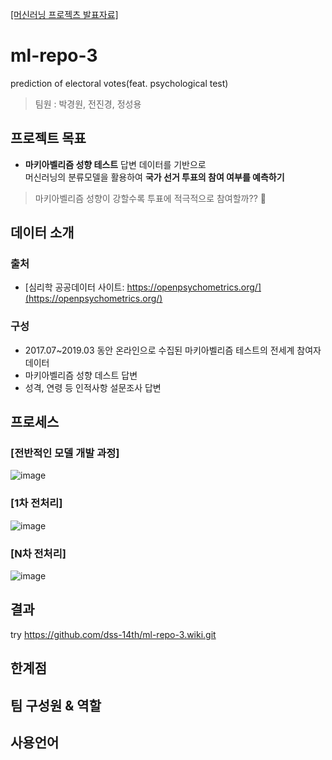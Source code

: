 [[머신러닝 프로젝츠 발표자료]](https://github.com/dss-14th/ml-repo-3/files/5529803/MACH_ppt2.pdf)

# ml-repo-3
prediction of electoral votes(feat. psychological test)
> 팀원 : 박경원, 전진경, 정성용

## 프로젝트 목표 
- __마키아벨리즘 성향 테스트__ 답변 데이터를 기반으로  
머신러닝의 분류모델을 활용하여 __국가 선거 투표의 참여 여부를 예측하기__ 
> 마키아벨리즘 성향이 강할수록 투표에 적극적으로 참여할까?? 🧐

## 데이터 소개
### 출처
- [심리학 공공데이터 사이트: https://openpsychometrics.org/](https://openpsychometrics.org/) 
### 구성
- 2017.07~2019.03 동안 온라인으로 수집된 마키아벨리즘 테스트의 전세계 참여자 데이터 
- 마키아벨리즘 성향 데스트 답변
- 성격, 연령 등 인적사항 설문조사 답변

## 프로세스
### [전반적인 모델 개발 과정]
![image](https://user-images.githubusercontent.com/67700119/98928715-77da3300-251d-11eb-8523-b1a494bbd789.png)

### [1차 전처리]
![image](https://user-images.githubusercontent.com/67700119/98930097-7dd11380-251f-11eb-920a-c4e9bb732481.png)

### [N차 전처리]
![image](https://user-images.githubusercontent.com/67700119/98930138-8e818980-251f-11eb-9698-ca2a0e4a0b06.png)

## 결과
try https://github.com/dss-14th/ml-repo-3.wiki.git
## 한계점 

## 팀 구성원 & 역할

## 사용언어 
